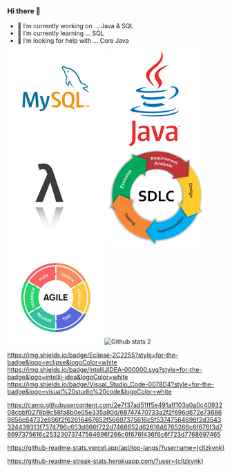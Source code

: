 ### Hi there 👋



<script src="https://platform.linkedin.com/badges/js/profile.js" async defer type="text/javascript"></script>


- 🔭 I’m currently working on ... Java & SQL
- 🌱 I’m currently learning ... SQL
- 🤔 I’m looking for help with ... Core Java


<img src="https://github.com/cllzkynk/cllzkynk/blob/main/indir.png?raw=true" width="auto">  <img src="https://github.com/cllzkynk/cllzkynk/blob/main/indir%20(1).png" width="auto">
<img src="https://github.com/cllzkynk/cllzkynk/blob/main/lambda%20(2).png" width="auto"> <img src="https://github.com/cllzkynk/cllzkynk/blob/main/sdlc.jpg" width="auto">
<img src="https://github.com/cllzkynk/cllzkynk/blob/main/agile-icon-methodology-development-scrum-vector-30766921.jpg" width="auto">![Github stats 2](https://github-readme-stats.vercel.app/api?username=cllzkynk&show_icons=true&theme=radical)

https://img.shields.io/badge/Eclipse-2C2255?style=for-the-badge&logo=eclipse&logoColor=white https://img.shields.io/badge/IntelliJIDEA-000000.svg?style=for-the-badge&logo=intellij-idea&logoColor=white https://img.shields.io/badge/Visual_Studio_Code-0078D4?style=for-the-badge&logo=visual%20studio%20code&logoColor=white

https://camo.githubusercontent.com/2e7f37ad51ff5e491aff103a0a0c4093208cbbf0278b9c58fa8b0e05e335a90d/68747470733a2f2f696d672e736869656c64732e696f2f62616467652f56697375616c5f53747564696f2d3543324439313f7374796c653d666f722d7468652d6261646765266c6f676f3d76697375616c25323073747564696f266c6f676f436f6c6f723d7768697465


https://github-readme-stats.vercel.app/api/top-langs/?username={cllzkynk}

https://github-readme-streak-stats.herokuapp.com/?user={cllzkynk}
